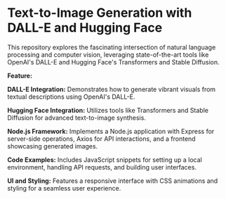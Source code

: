 # Text-to-Image Generation with DALL-E and Hugging Face

This repository explores the fascinating intersection of natural language processing and computer vision, leveraging state-of-the-art tools like OpenAI's DALL-E and Hugging Face's Transformers and Stable Diffusion. 

**Feature:**

**DALL-E Integration:** Demonstrates how to generate vibrant visuals from textual descriptions using OpenAI's DALL-E.

**Hugging Face Integration:** Utilizes tools like Transformers and Stable Diffusion for advanced text-to-image synthesis.

**Node.js Framework:** Implements a Node.js application with Express for server-side operations, Axios for API interactions, and a frontend showcasing generated images.

**Code Examples:** Includes JavaScript snippets for setting up a local environment, handling API requests, and building user interfaces.

**UI and Styling:** Features a responsive interface with CSS animations and styling for a seamless user experience.
